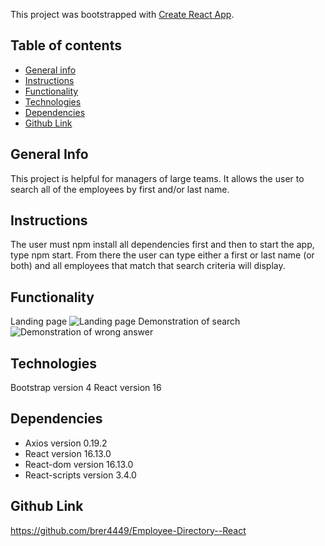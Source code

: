 This project was bootstrapped with [Create React App](https://github.com/facebook/create-react-app).

## Table of contents

- [General info](#general-info)
- [Instructions](#instructions)
- [Functionality](#functionality)
- [Technologies](#technologies)
- [Dependencies](#dependencies)
- [Github Link](#github-link)

## General Info

This project is helpful for managers of large teams. It allows the user to search all of the employees by first and/or last name.

## Instructions

The user must npm install all dependencies first and then to start the app, type npm start. From there the user can type either a first or last name (or both) and all employees that match that search criteria will display.

## Functionality

Landing page
![Landing page](https://github.com/brer4449/Employee-Directory--React/blob/master/assets/employee1.png)
Demonstration of search
![Demonstration of wrong answer](https://github.com/brer4449/Employee-Directory--React/blob/master/assets/employee2.png)

## Technologies

Bootstrap version 4
React version 16

## Dependencies

- Axios version 0.19.2
- React version 16.13.0
- React-dom version 16.13.0
- React-scripts version 3.4.0

## Github Link

https://github.com/brer4449/Employee-Directory--React
